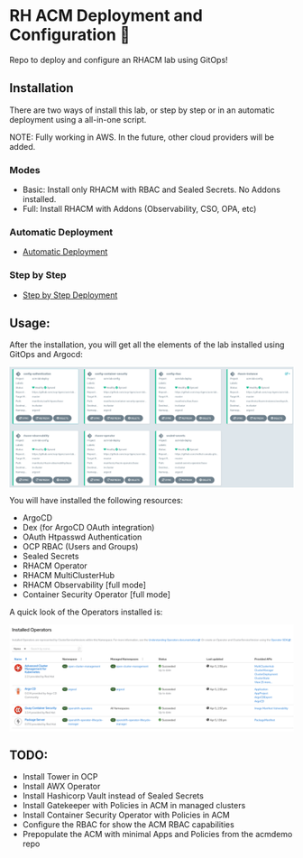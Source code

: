 # RH ACM Deployment and Configuration 🧙

Repo to deploy and configure an RHACM lab using GitOps!

## Installation

There are two ways of install this lab, or step by step or in an automatic deployment using a all-in-one script.

NOTE: Fully working in AWS. In the future, other cloud providers will be added.

### Modes

* Basic: Install only RHACM with RBAC and Sealed Secrets. No Addons installed.
* Full: Install RHACM with Addons (Observability, CSO, OPA, etc)

### Automatic Deployment

* [Automatic Deployment](./assets/automaticdeploy.md)

### Step by Step

* [Step by Step Deployment](./assets/stepbystep.md)

## Usage:

After the installation, you will get all the elements of the lab installed using GitOps and Argocd:

<img align="center" width="550" src="assets/acm-deploy-overview.png">

You will have installed the following resources:

* ArgoCD
* Dex (for ArgoCD OAuth integration)
* OAuth Htpasswd Authentication
* OCP RBAC (Users and Groups)
* Sealed Secrets
* RHACM Operator
* RHACM MultiClusterHub
* RHACM Observability [full mode]
* Container Security Operator [full mode]

A quick look of the Operators installed is:

<img align="center" width="550" src="assets/acm-deploy-operators.png">

## TODO:

* Install Tower in OCP
* Install AWX Operator
* Install Hashicorp Vault instead of Sealed Secrets
* Install Gatekeeper with Policies in ACM in managed clusters
* Install Container Security Operator with Policies in ACM
* Configure the RBAC for show the ACM RBAC capabilities
* Prepopulate the ACM with minimal Apps and Policies from the acmdemo repo
